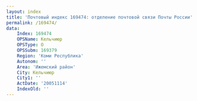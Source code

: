 ```yaml
---
layout: index
title: 'Почтовый индекс 169474: отделение почтовой связи Почты России'
permalink: /169474/
data:
    Index: 169474
    OPSName: Кельчиюр
    OPSType: О
    OPSSubm: 169379
    Region: 'Коми Республика'
    Autonom: ''
    Area: 'Ижемский район'
    City: Кельчиюр
    City1: ''
    ActDate: '20051114'
    IndexOld: ''
---
```

